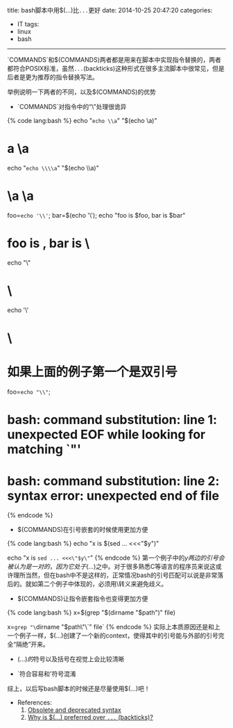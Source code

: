 title: bash脚本中用$(...)比`...`更好
date: 2014-10-25 20:47:20
categories:
- IT
tags:
- linux
- bash
---
\`COMMANDS\`和$(COMMANDS)两者都是用来在脚本中实现指令替换的，两者都符合POSIX标准，虽然`...`(backticks)这种形式在很多主流脚本中很常见，但是后者是更为推荐的指令替换写法。

举例说明一下两者的不同，以及$(COMMANDS)的优势

- \`COMMANDS\`对指令中的“\”处理很诡异

{% code lang:bash %}
echo "`echo \\a`" "$(echo \\a)"
# a \a

echo "`echo \\\\a`" "$(echo \\\\a)"
# \a \\a

foo=`echo '\\'`; bar=$(echo '\\'); echo "foo is $foo, bar is $bar"
# foo is \, bar is \\

echo "\\"
# \
echo '\\'
# \\
# 如果上面的例子第一个是双引号
foo=`echo "\\"`;
# bash: command substitution: line 1: unexpected EOF while looking for matching `"'
# bash: command substitution: line 2: syntax error: unexpected end of file
{% endcode %}

- $(COMMANDS)在引号嵌套的时候使用更加方便

{% code lang:bash %}
echo "x is $(sed ... <<<"$y")"

echo "x is `sed ... <<<\"$y\"`"
{% endcode %}
第一个例子中的$y两边的引号会被认为是一对的，因为它处于$(...)之中。对于很多熟悉C等语言的程序员来说这或许理所当然，但在bash中不是这样的，正常情况bash的引号匹配可以说是非常落后的。就如第二个例子中体现的，必须用\转义来避免歧义。

- $(COMMANDS)让指令嵌套指令也变得更加方便

{% code lang:bash %}
x=$(grep "$(dirname "$path")" file)

x=`grep "\`dirname \"$path\"\`" file`
{% endcode %}
实际上本质原因还是和上一个例子一样，$(...)创建了一个新的context，使得其中的引号能与外部的引号完全“隔绝”开来。

- $(...)的$符号以及括号在视觉上会比较清晰

- \`符合容易和\'符号混淆

综上，以后写bash脚本的时候还是尽量使用$(...)吧！

- References:
  1. [Obsolete and deprecated syntax](http://wiki.bash-hackers.org/scripting/obsolete)
  2. [Why is $(...) preferred over `...` (backticks)?](http://mywiki.wooledge.org/BashFAQ/082)